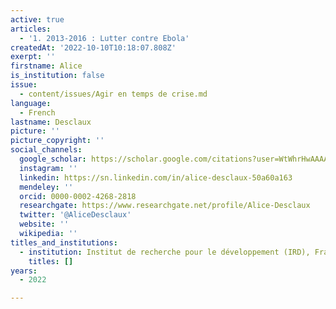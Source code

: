 ```yaml
---
active: true
articles:
  - '1. 2013-2016 : Lutter contre Ebola'
createdAt: '2022-10-10T10:18:07.808Z'
exerpt: ''
firstname: Alice
is_institution: false
issue:
  - content/issues/Agir en temps de crise.md
language:
  - French
lastname: Desclaux
picture: ''
picture_copyright: ''
social_channels:
  google_scholar: https://scholar.google.com/citations?user=WtWhrHwAAAAJ&hl=en
  instagram: ''
  linkedin: https://sn.linkedin.com/in/alice-desclaux-50a60a163
  mendeley: ''
  orcid: 0000-0002-4268-2818
  researchgate: https://www.researchgate.net/profile/Alice-Desclaux
  twitter: '@AliceDesclaux'
  website: ''
  wikipedia: ''
titles_and_institutions:
  - institution: Institut de recherche pour le développement (IRD), France
    titles: []
years:
  - 2022

---
```

